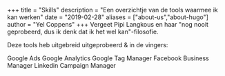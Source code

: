 +++
title = "Skills"
description = "Een overzichtje van de tools waarmee ik kan werken"
date = "2019-02-28"
aliases = ["about-us","about-hugo"]
author = "Yel Coppens"
+++
Vergeet Pipi Langkous en haar "nog nooit geprobeerd, dus ik denk dat ik het wel kan"-filosofie.

Deze tools heb uitgebreid uitgeprobeerd & in de vingers:

Google Ads
Google Analytics
Google Tag Manager
Facebook Business Manager
Linkedin Campaign Manager